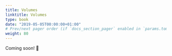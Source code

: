 ```yaml
---
title: Volumes
linktitle: Volumes
type: book
date: "2019-05-05T00:00:00+01:00"
# Prev/next pager order (if `docs_section_pager` enabled in `params.toml`)
weight: 80
---
```


Coming soon! :busstop:

